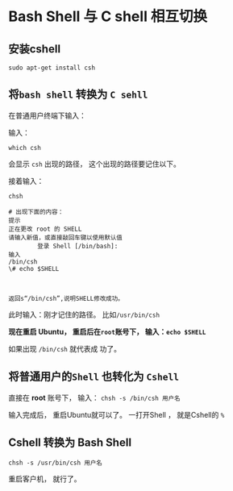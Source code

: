 # Bash Shell 与 C shell 相互切换

## 安装cshell 

```
sudo apt-get install csh
```



## 将`bash shell` 转换为 `C sehll`

在普通用户终端下输入：

输入：

```
which csh
```

会显示 `csh` 出现的路径， 这个出现的路径要记住以下。

接着输入：

```
chsh
```

```
# 出现下面的内容：
提示
正在更改 root 的 SHELL
请输入新值，或直接敲回车键以使用默认值
	    登录 Shell [/bin/bash]:
输入
/bin/csh
\# echo $SHELL



返回s“/bin/csh”,说明SHELL修改成功。
```



此时输入：刚才记住的路径。 比如`/usr/bin/csh` 

**现在重启 Ubuntu， 重启后在`root`账号下， 输入：`echo $SHELL`** 

如果出现 `/bin/csh` 就代表成 功了。



## 将普通用户的`Shell` 也转化为 `Cshell`

直接在 **root** 账号下， 输入： `chsh -s /bin/csh 用户名`  

输入完成后， 重启Ubuntu就可以了。 一打开Shell ， 就是Cshell的 `%`





## Cshell 转换为 Bash Shell

```
chsh -s /usr/bin/csh 用户名
```

重启客户机， 就行了。









